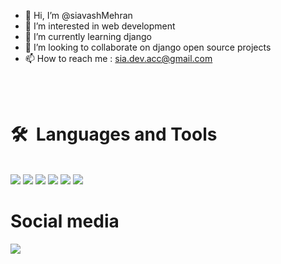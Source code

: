 - 👋 Hi, I’m @siavashMehran
- 👀 I’m interested in web development
- 🌱 I’m currently learning django
- 💞️ I’m looking to collaborate on django open source projects
- 📫 How to reach me : sia.dev.acc@gmail.com
<br>
<br>
<h1>🛠 &nbsp;Languages and Tools</h1>
<br>
<img src="http://img.shields.io/badge/-Python-3776AB?style=for-the-badge&logo=python&logoColor=ffffff">
<img src="https://img.shields.io/badge/-HTML5-%23E44D27?style=for-the-badge&logo=html5&logoColor=ffffff">
<img src="https://img.shields.io/badge/-CSS3-%231572B6?style=for-the-badge&logo=css3">
<img src="https://img.shields.io/badge/-GitHub-181717?style=for-the-badge&logo=github">
<img src="https://img.shields.io/badge/-Git-%23F05032?style=for-the-badge&logo=git&logoColor=%23ffffff">
<img src="http://img.shields.io/badge/-VS%20Code-007ACC?style=for-the-badge&logo=visual-studio-code&logoColor=ffffff">

<h1>Social media</h1>
<a href="http://linkedin.com/in/SiavashMehran"><img src="https://img.shields.io/badge/-linkedin-blue"></a>

<!---
siavashMehran/siavashMehran is a ✨ special ✨ repository because its `README.md` (this file) appears on your GitHub profile.
You can click the Preview link to take a look at your changes.
--->
